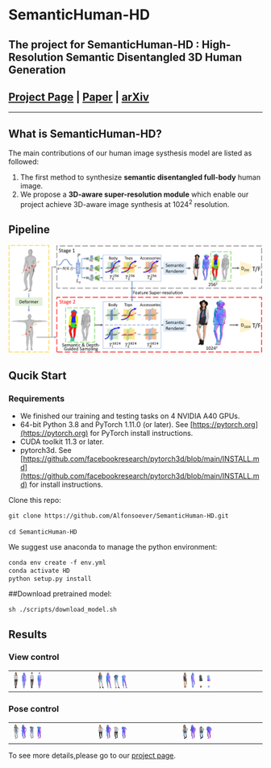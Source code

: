 # SemanticHuman-HD
The project for SemanticHuman-HD : High-Resolution Semantic Disentangled 3D Human Generation
---
## [Project Page](https://pengzheng0707.github.io/SemanticHuman-HD/) | [Paper](https://arxiv.org/pdf/2403.10166.pdf) | [arXiv](https://arxiv.org/abs/2403.10166)
***
## What is SemanticHuman-HD?
The main contributions of our human image systhesis model are listed as followed:
1. The first method to synthesize **semantic disentangled full-body** human image.
2. We propose a **3D-aware super-resolution module** which enable our project achieve 3D-aware image synthesis at $1024^2$ resolution.

## Pipeline
![Pipeline](/pic/pipeline_00.png)

## Qucik Start
### Requirements
* We finished our training and testing tasks on 4 NVIDIA A40 GPUs.
* 64-bit Python 3.8 and PyTorch 1.11.0 (or later). See [https://pytorch.org](https://pytorch.org) for PyTorch install instructions.
* CUDA toolkit 11.3 or later.
* pytorch3d. See [https://github.com/facebookresearch/pytorch3d/blob/main/INSTALL.md](https://github.com/facebookresearch/pytorch3d/blob/main/INSTALL.md) for install instructions.

Clone this repo:
```
git clone https://github.com/Alfonsoever/SemanticHuman-HD.git

cd SemanticHuman-HD
```
We suggest use anaconda to manage the python environment:
```
conda env create -f env.yml
conda activate HD
python setup.py install
```
##Download pretrained model:

```
sh ./scripts/download_model.sh
```


## Results

### View control
<table>
  <tr>
    <td><img src = /gif/3d1.gif width = 40%/></td>
    <td><img src = /gif/3d2.gif width = 40%/></td>
    <td><img src = /gif/3d3.gif width = 40%/></td>
  </tr>
</table>


### Pose control
<table>
  <tr>
    <td><img src = /gif/anim1.gif width = 40%/></td>
    <td><img src = /gif/anim2.gif width = 40%/></td>
    <td><img src = /gif/anim3.gif width = 40%/></td>
  </tr>
</table>



To see more details,please go to our [project page](https://pengzheng0707.github.io/SemanticHuman-HD/).

